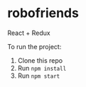 # robofriends
React + Redux

To run the project:

1. Clone this repo
2. Run `npm install`
3. Run `npm start`
